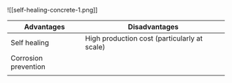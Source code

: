 ![[self-healing-concrete-1.png]]

| Advantages           | Disadvantages                                |
| -------------------- | -------------------------------------------- |
| Self healing         | High production cost (particularly at scale) |
| Corrosion prevention |                                              |
|                      |                                              |
